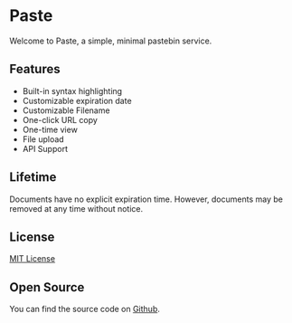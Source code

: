 # Paste

Welcome to Paste, a simple, minimal pastebin service.

## Features

- Built-in syntax highlighting
- Customizable expiration date
- Customizable Filename
- One-click URL copy
- One-time view
- File upload
- API Support

## Lifetime

Documents have no explicit expiration time.
However, documents may be removed at any time without notice.

## License

[MIT License](LICENSE)

## Open Source

You can find the source code on [Github](https://github.com/ImSafone/Paste).
